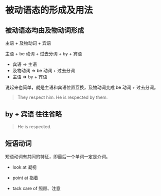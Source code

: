 # 被动语态的形成及用法

## 被动语态均由及物动词形成


主语 + 及物动词 + 宾语

主语 + be 动词 + 过去分词 + by + 宾语


- 宾语 => 主语
- 及物动词 => be 动词 + 过去分词
- 主语 => by + 宾语


说起来也简单，就是主语和宾语位置互换，及物动词变成 be 动词 + 过去分词。

> They respect him.
He is respected by them.


## by + 宾语 往往省略

> He is respected.



## 短语动词

短语动词有共同的特征，即最后一个单词一定是介词。

- look at 凝视
- point at 指着


- tack care of 照顾、注意